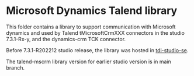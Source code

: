# Microsoft Dynamics Talend library

This folder contains a library to support communication with Microsoft dynamics and used by Talend tMicrosoftCrmXXX
connectors in the studio 7.3.1-Rx-y, and the dynamics-crm TCK connector.

Before 7.3.1-R202212 studio release, the library was hosted in [tdi-studio-se](https://github.com/Talend/tdi-studio-se/tree/release/7.3.1-R2022-10/main/plugins/org.talend.designer.components.libs/libs_src/talend-mscrm).

The talend-mscrm library version for earlier studio version is in main branch.
